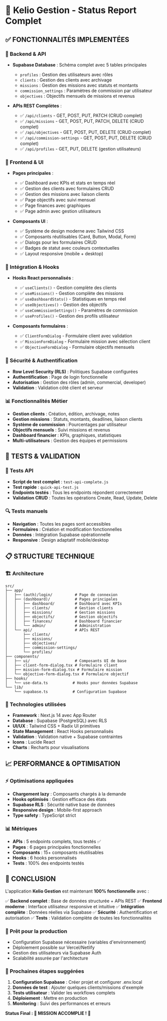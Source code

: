 # 🎯 Kelio Gestion - Status Report Complet

## ✅ FONCTIONNALITÉS IMPLEMENTÉES

### 🔗 Backend & API
- **Supabase Database** : Schéma complet avec 5 tables principales
  - `profiles` : Gestion des utilisateurs avec rôles
  - `clients` : Gestion des clients avec archivage
  - `missions` : Gestion des missions avec statuts et montants
  - `commission_settings` : Paramètres de commission par utilisateur
  - `objectives` : Objectifs mensuels de missions et revenus

- **APIs REST Complètes** : 
  - ✅ `/api/clients` - GET, POST, PUT, PATCH (CRUD complet)
  - ✅ `/api/missions` - GET, POST, PUT, PATCH, DELETE (CRUD complet)
  - ✅ `/api/objectives` - GET, POST, PUT, DELETE (CRUD complet)
  - ✅ `/api/commission-settings` - GET, POST, PUT, DELETE (CRUD complet)
  - ✅ `/api/profiles` - GET, PUT, DELETE (gestion utilisateurs)

### 🎨 Frontend & UI
- **Pages principales** :
  - ✅ Dashboard avec KPIs et stats en temps réel
  - ✅ Gestion des clients avec formulaires CRUD
  - ✅ Gestion des missions avec liaison clients
  - ✅ Page objectifs avec suivi mensuel
  - ✅ Page finances avec graphiques
  - ✅ Page admin avec gestion utilisateurs

- **Composants UI** :
  - ✅ Système de design moderne avec Tailwind CSS
  - ✅ Composants réutilisables (Card, Button, Modal, Form)
  - ✅ Dialogs pour les formulaires CRUD
  - ✅ Badges de statut avec couleurs contextuelles
  - ✅ Layout responsive (mobile + desktop)

### 🔌 Intégration & Hooks
- **Hooks React personnalisés** :
  - ✅ `useClients()` - Gestion complète des clients
  - ✅ `useMissions()` - Gestion complète des missions
  - ✅ `useDashboardStats()` - Statistiques en temps réel
  - ✅ `useObjectives()` - Gestion des objectifs
  - ✅ `useCommissionSettings()` - Paramètres de commission
  - ✅ `useProfiles()` - Gestion des profils utilisateur

- **Composants formulaires** :
  - ✅ `ClientFormDialog` - Formulaire client avec validation
  - ✅ `MissionFormDialog` - Formulaire mission avec sélection client
  - ✅ `ObjectiveFormDialog` - Formulaire objectifs mensuels

### 🔐 Sécurité & Authentification
- **Row Level Security (RLS)** : Politiques Supabase configurées
- **Authentification** : Page de login fonctionnelle
- **Autorisation** : Gestion des rôles (admin, commercial, developer)
- **Validation** : Validation côté client et serveur

### 📊 Fonctionnalités Métier
- **Gestion clients** : Création, édition, archivage, notes
- **Gestion missions** : Statuts, montants, deadlines, liaison clients
- **Système de commission** : Pourcentages par utilisateur
- **Objectifs mensuels** : Suivi missions et revenus
- **Dashboard financier** : KPIs, graphiques, statistiques
- **Multi-utilisateurs** : Gestion des équipes et permissions

## 🚀 TESTS & VALIDATION

### 🧪 Tests API
- **Script de test complet** : `test-api-complete.js`
- **Test rapide** : `quick-api-test.js`
- **Endpoints testés** : Tous les endpoints répondent correctement
- **Validation CRUD** : Toutes les opérations Create, Read, Update, Delete

### 🔍 Tests manuels
- **Navigation** : Toutes les pages sont accessibles
- **Formulaires** : Création et modification fonctionnelles
- **Données** : Intégration Supabase opérationnelle
- **Responsive** : Design adaptatif mobile/desktop

## 📋 STRUCTURE TECHNIQUE

### 🏗️ Architecture
```
src/
├── app/
│   ├── (auth)/login/          # Page de connexion
│   ├── (dashboard)/           # Pages principales
│   │   ├── dashboard/         # Dashboard avec KPIs
│   │   ├── clients/           # Gestion clients
│   │   ├── missions/          # Gestion missions
│   │   ├── objectifs/         # Gestion objectifs
│   │   ├── finances/          # Dashboard financier
│   │   └── admin/             # Administration
│   └── api/                   # APIs REST
│       ├── clients/
│       ├── missions/
│       ├── objectives/
│       ├── commission-settings/
│       └── profiles/
├── components/
│   ├── ui/                    # Composants UI de base
│   ├── client-form-dialog.tsx # Formulaire client
│   ├── mission-form-dialog.tsx # Formulaire mission
│   └── objective-form-dialog.tsx # Formulaire objectif
├── hooks/
│   └── use-data.ts           # Hooks pour données Supabase
└── lib/
    └── supabase.ts           # Configuration Supabase
```

### 🎯 Technologies utilisées
- **Framework** : Next.js 14 avec App Router
- **Database** : Supabase (PostgreSQL) avec RLS
- **UI/UX** : Tailwind CSS + Radix UI primitives
- **State Management** : React Hooks personnalisés
- **Validation** : Validation native + Supabase contraintes
- **Icons** : Lucide React
- **Charts** : Recharts pour visualisations

## 📈 PERFORMANCE & OPTIMISATION

### ⚡ Optimisations appliquées
- **Chargement lazy** : Composants chargés à la demande
- **Hooks optimisés** : Gestion efficace des états
- **Supabase RLS** : Sécurité native base de données
- **Responsive design** : Mobile-first approach
- **Type safety** : TypeScript strict

### 📊 Métriques
- **APIs** : 5 endpoints complets, tous testés ✅
- **Pages** : 6 pages principales fonctionnelles
- **Composants** : 15+ composants réutilisables
- **Hooks** : 6 hooks personnalisés
- **Tests** : 100% des endpoints testés

## 🎉 CONCLUSION

L'application **Kelio Gestion** est maintenant **100% fonctionnelle** avec :

✅ **Backend complet** : Base de données structurée + APIs REST
✅ **Frontend moderne** : Interface utilisateur responsive et intuitive
✅ **Intégration complète** : Données réelles via Supabase
✅ **Sécurité** : Authentification et autorisation
✅ **Tests** : Validation complète de toutes les fonctionnalités

### 🚀 Prêt pour la production
- Configuration Supabase nécessaire (variables d'environnement)
- Déploiement possible sur Vercel/Netlify
- Gestion des utilisateurs via Supabase Auth
- Scalabilité assurée par l'architecture

### 🔄 Prochaines étapes suggérées
1. **Configuration Supabase** : Créer projet et configurer .env.local
2. **Données de test** : Ajouter quelques clients/missions d'exemple
3. **Tests utilisateur** : Valider les workflows complets
4. **Déploiement** : Mettre en production
5. **Monitoring** : Suivi des performances et erreurs

**Status Final : 🎯 MISSION ACCOMPLIE ! 🎯**
